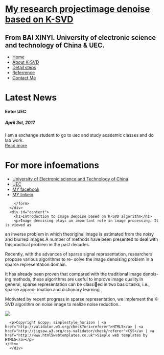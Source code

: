 <!DOCTYPE HTML>
<html>

<head>
  <title>Introduction to my research - another page</title>
  <meta name="description" content="website description" />
  <meta name="keywords" content="website keywords, website keywords" />
  <meta http-equiv="content-type" content="text/html; charset=windows-1252" />
  <link rel="stylesheet" type="text/css" href="style/style.css" />
</head>

<body>
  <div id="main">
    <div id="header">
      <div id="logo">
        <div id="logo_text">
          <!-- class="logo_colour", allows you to change the colour of the text -->
          <h1><a href="index.html">My research project<span class="logo_colour">image denoise based on K-SVD</span></a></h1>
          <h2>From BAI XINYI. University of electronic science and technology of China & UEC.</h2>
        </div>
      </div>
      <div id="menubar">
        <ul id="menu">
          <!-- put class="selected" in the li tag for the selected page - to highlight which page you're on -->
          <li><a href="index.html">Home</a></li>
          <li><a href="examples.html">About K-SVD</a></li>
          <li><a href="page.html">Detail steps</a></li>
          <li class="selected"><a href="another_page.html">Referrence</a></li>
          <li><a href="contact.html">Contact Me</a></li>
        </ul>
      </div>
    </div>
    <div id="site_content">
      <div class="sidebar">
        <h1>Latest News</h1>
        <h4>Enter UEC</h4>
        <h5>April 3st, 2017</h5>
        <p>I am a exchange student to go to uec and study academic classes and do lab work.<br /><a href="https://www.linkedin.com/in/%E6%AC%A3%E9%80%B8-%E7%99%BD-4a897a119/">Read more</a></p>
        <h1>For more infoemations</h1>
        <ul>
          <li><a href="https://www.uestc.edu.cn/">University of Electronic science and Technology of China</a></li>
          <li><a href="http://www.uec.ac.jp/">UEC</a></li>
          <li><a href="https://www.facebook.com/">MY facebook</a></li>
          <li><a href="https://www.linkedin.com/in/%E6%AC%A3%E9%80%B8-%E7%99%BD-4a897a119/">MY linkein</a></li>
        </ul>
      
        </form>
      </div>
      <div id="content">
        <h1>Introduction to image denoise based on K-SVD algorithm</h1>
        <p>Image denoising plays an important role in image processing. It is viewed as
an inverse problem in which theoriginal image is estimated from the noisy
and blurred images.A number of methods have been presented to deal with
thispractical problem in the past decades.</p>
        <p>Recently, with the advances
of sparse signal representation, researchers propose various algorithms to re-
solve the image denoising problem in a sparse representation domain.</p>
        <p>It has already been proven that compared with the traditional image denois-
ing methods, these algorithms are useful to improve image quality.In general,
sparse representation can be classied in two basic tasks, i.e., sparse approx-
imation and dictionary learning.</p>
        <p>Motivated by recent progress in
sparse representation, we implement the K-SVD algorithm on noise image to
realize noise reduction..</p>

<p>
<a href="./gallery/my_gallery.html"><img src="./image/my_gallery.jpg"></a>
</p>
      </div>
    </div>
 </div>

<div id="content_footer"></div>
    <div id="footer">
      
      <p>Copyright &copy; simplestyle_horizon | <a href="http://validator.w3.org/check?uri=referer">HTML5</a> | <a href="http://jigsaw.w3.org/css-validator/check/referer">CSS</a> | <a href="http://www.html5webtemplates.co.uk">Simple web templates by HTML5</a></p>
    </div>
      </div>
</body>
</html>
